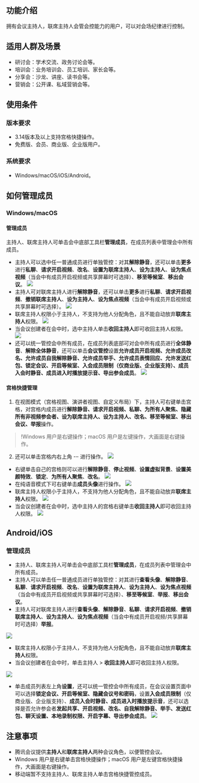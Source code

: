 ## 功能介绍
拥有会议主持人，联席主持人会管会控能力的用户，可以对会场纪律进行控制。

## 适用人群及场景
- 研讨会：学术交流、政务讨论会等。
- 培训会：业务培训会、员工培训、家长会等。
- 分享会：沙龙、讲座、读书会等。
- 营销会：公开课、私域营销会等。


## 使用条件
### 版本要求
- 3.14版本及以上支持宫格快捷操作。
- 免费版、会员、商业版、企业版用户。

### 系统要求
- Windows/macOS/iOS/Android。

## 如何管理成员
### Windows/macOS
#### 管理成员
主持人、联席主持人可单击会中底部工具栏**管理成员**，在成员列表中管理会中所有成员。
- 主持人可以选中任一普通成员进行单独管控：对其**解除静音**，还可以单击**更多**进行**私聊**、**请求开启视频**、**改名**、**设置为联席主持人**、**设为主持人**、**设为焦点视频**（当会中有成员开启视频或共享屏幕时可选择）、**移至等候室**、**移出会议**。
![](https://qcloudimg.tencent-cloud.cn/raw/e5683a573e717d2c1ac522541f2776cf.png)
- 主持人可对联席主持人进行**解除静音**，还可以单击**更多**进行**私聊**、**请求开启视频**、**撤销联席主持人**、**设为主持人**、**设为焦点视频**（当会中有成员开启视频或共享屏幕时可选择）。
![](https://qcloudimg.tencent-cloud.cn/raw/e5142672cede61067e49efdd282ae7ca.png)
- 联席主持人权限小于主持人，不支持为他人分配角色，且不能自动放弃**联席主持人**权限。
![](https://qcloudimg.tencent-cloud.cn/raw/c382d4e60b9107fb21176f0dbcce6abe.png)
- 当会议创建者在会中时，选中主持人单击**收回主持人**即可收回主持人权限。
![](https://qcloudimg.tencent-cloud.cn/raw/fe89803ceae1f7f7102b4d5d9ae625da.png)
- 还可以统一管控会中所有成员，在成员列表底部可对会中所有成员进行**全体静音**、**解除全体静音**，还可以单击**会议管控**设置**允许成员开启视频、允许成员改名、允许成员自我解除静音、允许成员举手、允许成员表情回应、允许发送红包、锁定会议、开启等候室、入会成员限制（仅商业版、企业版支持）、成员入会时静音、成员进入时播放提示音、导出参会成员**。
![](https://qcloudimg.tencent-cloud.cn/raw/cbc4a247bf1f64284d79fbdf25cbb2d8.png)

#### 宫格快捷管理
1. 在视图模式（宫格视图、演讲者视图、自定义布局）下，主持人可右键单击宫格，对宫格内成员进行**解除静音、请求开启视频、私聊、为所有人聚焦、隐藏所有非视频参会者、设为联席主持人、设为主持人、改名、移至等候室、移出会议、举报**操作。
>!Windows 用户是右键操作；macOS 用户是左键操作，大画面是右键操作。
2. 还可以单击宫格内右上角 **···** 进行操作。
![](https://qcloudimg.tencent-cloud.cn/raw/debecc6740f4c530a8d82cdd28f28c44.png)
 - 右键单击自己的宫格则可以进行**解除静音**、**停止视频**、**设置虚拟背景**、**设置美颜特效**、**锁定**、**为所有人聚焦**、**改名**。
![](https://qcloudimg.tencent-cloud.cn/raw/843fa9c4e5cba2309dbe5ae71cb5d9e4.png)
 - 在纯语音模式下可右键单击**成员头像**进行操作。
![](https://qcloudimg.tencent-cloud.cn/raw/4744f7fb254c562aef72939d2f24a04c.png)
 - 联席主持人权限小于主持人，不支持为他人分配角色，且不能自动放弃**联席主持人**权限。
![](https://qcloudimg.tencent-cloud.cn/raw/f7bb60a4a29866635665aa13d032d509.png)
 - 当会议创建者在会中时，选中主持人的宫格右键单击**收回主持人**即可收回主持人权限。
![](https://qcloudimg.tencent-cloud.cn/raw/08fb4d0b53ec55de7188285218f9b78f.png)

## Android/iOS
### 管理成员
- 主持人、联席主持人可单击会中底部工具栏**管理成员**，在成员列表中管理会中所有成员。
- 主持人可以单击任一普通成员进行单独管控：对其进行**查看头像**、**解除静音**、**私聊**、**请求开启视频**、**改名**、**设置为联席主持人**、**设为主持人**、**设为焦点视频**（当会中有成员开启视频或共享屏幕时可选择）、**移至等候室**、**举报**、**移出会议**。
- 主持人可对联席主持人进行**查看头像**、**解除静音**、**私聊**、**请求开启视频**、**撤销联席主持人**、**设为主持人**、**设为焦点视频**（当会中有成员开启视频/共享屏幕时可选择）**举报**。

![](https://qcloudimg.tencent-cloud.cn/raw/8788c7714fe533c7911a77d04e0bb86a.png)
- 联席主持人权限小于主持人，不支持为他人分配角色，且不能自动放弃**联席主持人**权限。
- 当会议创建者在会中时，单击主持人 > **收回主持人**即可收回主持人权限。

![](https://qcloudimg.tencent-cloud.cn/raw/c4159938b5d1667fcd1ece53f40ad94d.png)
- 单击成员列表左上角**设置**，还可以统一管控会中所有成员，在会议设置页面中可以选择**锁定会议、开启等候室、隐藏会议号和密码**，设置**入会成员限制**（仅商业版、企业版支持）、**成员入会时静音、成员进入时播放提示音**，还可以选择是否允许参会者**发起共享、开启视频、改名、自我解除静音、举手、发送红包、聊天设置、本地录制权限、开启字幕、导出参会成员**。
![](https://qcloudimg.tencent-cloud.cn/raw/ee2311554d4e3ac627f5c50a8b0b5d1a.png)

## 注意事项
- 腾讯会议提供**主持人**和**联席主持人**两种会议角色，以便管控会议。
- Windows 用户是右键单击宫格快捷操作；macOS 用户是左键宫格快捷操作，大画面是右键操作。
- 移动端暂不支持主持人、联席主持人单击宫格快捷管控成员。
